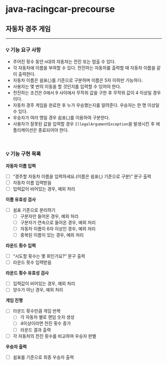 # java-racingcar-precourse

## 자동차 경주 게임

---

### 💡 기능 요구 사항

- 주어진 횟수 동안 n대의 자동차는 전진 또는 멈출 수 있다.
- 각 자동차에 이름을 부여할 수 있다. 전진하는 자동차를 출력할 때 자동차 이름을 같이 출력한다.
- 자동차 이름은 쉼표(,)를 기준으로 구분하며 이름은 5자 이하만 가능하다.
- 사용자는 몇 번의 이동을 할 것인지를 입력할 수 있어야 한다.
- 전진하는 조건은 0에서 9 사이에서 무작위 값을 구한 후 무작위 값이 4 이상일 경우이다.
- 자동차 경주 게임을 완료한 후 누가 우승했는지를 알려준다. 우승자는 한 명 이상일 수 있다.
- 우승자가 여러 명일 경우 쉼표(,)를 이용하여 구분한다.
- 사용자가 잘못된 값을 입력할 경우 `IllegalArgumentException`을 발생시킨 후 애플리케이션은 종료되어야 한다.

<br>

### 💡 기능 구현 목록

**자동차 이름 입력**

- [ ]  “경주할 자동차 이름을 입력하세요.(이름은 쉼표(,) 기준으로 구분)” 문구 출력
- [ ]  자동차 이름 입력받음
- [ ]  입력값이 비어있는 경우, 예외 처리

**이름 유효성 검사**

- [ ]  쉼표 기준으로 분리하기
   - [ ]  구분자만 들어온 경우, 예외 처리
   - [ ]  구분자가 연속으로 들어온 경우, 예외 처리
   - [ ]  자동차 이름이 6자 이상인 경우, 예외 처리
   - [ ]  중복된 이름이 있는 경우, 예외 처리

**라운드 횟수 입력**

- [ ]  “시도할 횟수는 몇 회인가요?” 문구 출력
- [ ]  라운드 횟수 입력받음

**라운드 횟수 유효성 검사**

- [ ]  입력값이 비어있는 경우, 예외 처리
- [ ]  양수가 아닌 경우, 예외 처리

**게임 진행**

- [ ]  라운드 횟수만큼 게임 반복
   - [ ]  각 자동차 별로 랜덤 숫자 생성
   - [ ]  4이상이라면 전진 횟수 증가
   - [ ]  라운드 결과 출력
- [ ]  각 자동차의 전진 횟수를 비교하여 우승자 판별

**우승자 출력**

- [ ]  쉼표를 기준으로 최종 우승자 출력